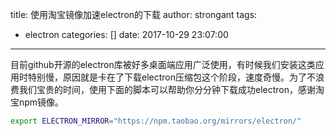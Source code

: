 title: 使用淘宝镜像加速electron的下载
author: strongant
tags:
  - electron
categories: []
date: 2017-10-29 23:07:00
---
目前github开源的electron库被好多桌面端应用广泛使用，有时候我们安装这类应用时特别慢，原因就是卡在了下载electron压缩包这个阶段，速度奇慢。为了不浪费我们宝贵的时间，使用下面的脚本可以帮助你分分钟下载成功electron，感谢淘宝npm镜像。

```bash
export ELECTRON_MIRROR="https://npm.taobao.org/mirrors/electron/"
```